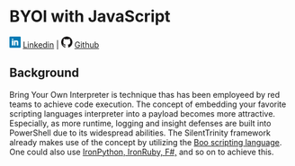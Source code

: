 # BYOI with JavaScript

![Linkedin](Post%20Images/linkedin.png) [Linkedin](https://www.linkedin.com/in/ryangore/) | ![Github](Post%20Images/github.png) [Github](https://github.com/0v3rride)

## Background

Bring Your Own Interpreter is technique thas has been employeed by red teams to achieve code execution. The concept of embedding your favorite scripting languages interpreter into a payload becomes more attractive. Especially, as more runtime, logging and insight defenses are built into PowerShell due to its widespread abilities. The SilentTrinity framework already makes use of the concept by utilizing the [Boo scripting language](https://github.com/byt3bl33d3r/SILENTTRINITY/tree/master/silenttrinity/core/teamserver/data). One could also use [IronPython, IronRuby, F#,](https://www.irongeek.com/i.php?page=videos/derbycon9/1-17-red-team-level-over-9000-fusing-the-powah-of-net-with-a-scripting-language-of-your-choosing-introducing-byoi-bring-your-own-interpreter-payloads-marcello-salvati) and so on to achieve this.
